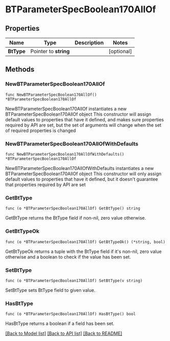 # BTParameterSpecBoolean170AllOf

## Properties

Name | Type | Description | Notes
------------ | ------------- | ------------- | -------------
**BtType** | Pointer to **string** |  | [optional] 

## Methods

### NewBTParameterSpecBoolean170AllOf

`func NewBTParameterSpecBoolean170AllOf() *BTParameterSpecBoolean170AllOf`

NewBTParameterSpecBoolean170AllOf instantiates a new BTParameterSpecBoolean170AllOf object
This constructor will assign default values to properties that have it defined,
and makes sure properties required by API are set, but the set of arguments
will change when the set of required properties is changed

### NewBTParameterSpecBoolean170AllOfWithDefaults

`func NewBTParameterSpecBoolean170AllOfWithDefaults() *BTParameterSpecBoolean170AllOf`

NewBTParameterSpecBoolean170AllOfWithDefaults instantiates a new BTParameterSpecBoolean170AllOf object
This constructor will only assign default values to properties that have it defined,
but it doesn't guarantee that properties required by API are set

### GetBtType

`func (o *BTParameterSpecBoolean170AllOf) GetBtType() string`

GetBtType returns the BtType field if non-nil, zero value otherwise.

### GetBtTypeOk

`func (o *BTParameterSpecBoolean170AllOf) GetBtTypeOk() (*string, bool)`

GetBtTypeOk returns a tuple with the BtType field if it's non-nil, zero value otherwise
and a boolean to check if the value has been set.

### SetBtType

`func (o *BTParameterSpecBoolean170AllOf) SetBtType(v string)`

SetBtType sets BtType field to given value.

### HasBtType

`func (o *BTParameterSpecBoolean170AllOf) HasBtType() bool`

HasBtType returns a boolean if a field has been set.


[[Back to Model list]](../README.md#documentation-for-models) [[Back to API list]](../README.md#documentation-for-api-endpoints) [[Back to README]](../README.md)


